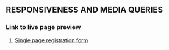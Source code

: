 ## RESPONSIVENESS AND MEDIA QUERIES

### Link to live page preview

1. [Single page registration form](https://amayomode.github.io/registration%20form/)